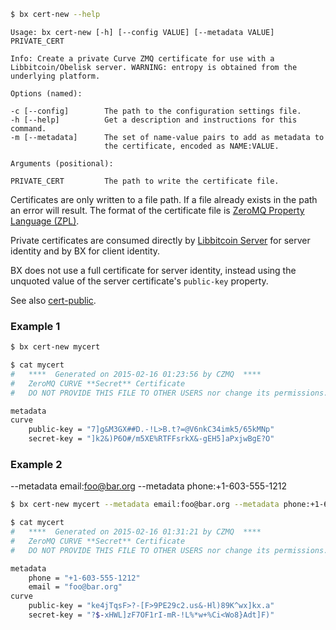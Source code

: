 ```sh
$ bx cert-new --help
```
```
Usage: bx cert-new [-h] [--config VALUE] [--metadata VALUE] PRIVATE_CERT 

Info: Create a private Curve ZMQ certificate for use with a              
Libbitcoin/Obelisk server. WARNING: entropy is obtained from the         
underlying platform.                                                     

Options (named):

-c [--config]        The path to the configuration settings file.        
-h [--help]          Get a description and instructions for this command.
-m [--metadata]      The set of name-value pairs to add as metadata to   
                     the certificate, encoded as NAME:VALUE.             

Arguments (positional):

PRIVATE_CERT         The path to write the certificate file.             
```
Certificates are only written to a file path. If a file already exists in the path an error will result. The format of the certificate file is [ZeroMQ Property Language (ZPL)](http://rfc.zeromq.org/spec:4).

Private certificates are consumed directly by [Libbitcoin Server](https://github.com/evoskuil/libbitcoin-server) for server identity and by BX for client identity.

BX does not use a full certificate for server identity, instead using the unquoted value of the server certificate's `public-key` property.

See also [cert-public](bx-cert-public).
### Example 1
```sh
$ bx cert-new mycert
```
```sh
$ cat mycert
#   ****  Generated on 2015-02-16 01:23:56 by CZMQ  ****
#   ZeroMQ CURVE **Secret** Certificate
#   DO NOT PROVIDE THIS FILE TO OTHER USERS nor change its permissions.

metadata
curve
    public-key = "7]g&M3GX##D.-!L>B.t?=@V6nkC34imk5/65kMNp"
    secret-key = "]k2&)P6O#/m5XE%RTFFsrkX&-gEH5]aPxjwBgE?O"
```
### Example 2
--metadata email:foo@bar.org --metadata phone:+1-603-555-1212
```sh
$ bx cert-new mycert --metadata email:foo@bar.org --metadata phone:+1-603-555-1212
```
```sh
$ cat mycert
#   ****  Generated on 2015-02-16 01:31:21 by CZMQ  ****
#   ZeroMQ CURVE **Secret** Certificate
#   DO NOT PROVIDE THIS FILE TO OTHER USERS nor change its permissions.

metadata
    phone = "+1-603-555-1212"
    email = "foo@bar.org"
curve
    public-key = "ke4jTqsF>?-[F>9PE29c2.us&-Hl)89K^wx]kx.a"
    secret-key = "?$-xHWL]zF7OF1rI-mR-!L%*w+%Ci<Wo8}Adt]F)"
```